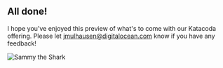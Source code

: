 ## All done!

I hope you've enjoyed this preview of what's to come with our Katacoda offering.
Please let jmulhausen@digitalocean.com know if you have any feedback!

![Sammy the Shark](/do-product-docs/scenarios/doks/assets/sammy-balloon.png)
